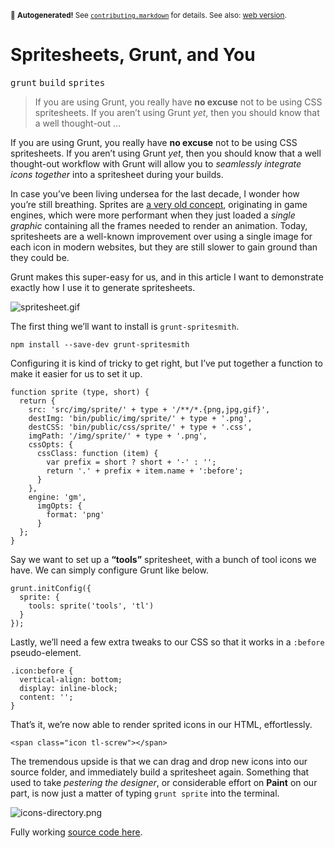 <sub>&#x1F6A8; <strong>Autogenerated!</strong> See <a href="https://github.com/ponyfoo/articles/tree/noindex/contributing.markdown"><code>contributing.markdown</code></a> for details. See also: <a href="https://ponyfoo.com/articles/spritesheets-grunt-and-you">web version</a>.</sub>

<a href="https://ponyfoo.com/articles/spritesheets-grunt-and-you"><div></div></a>

<h1>Spritesheets, Grunt, and You</h1>

<p><kbd>grunt</kbd> <kbd>build</kbd> <kbd>sprites</kbd></p>

<blockquote><p>If you are using Grunt, you really have <strong>no excuse</strong> not to be using CSS spritesheets. If you aren&#x2019;t using Grunt <em>yet</em>, then you should know that a well thought-out &#x2026;</p></blockquote>

<div><p>If you are using Grunt, you really have <strong>no excuse</strong> not to be using CSS spritesheets. If you aren&#x2019;t using Grunt <em>yet</em>, then you should know that a well thought-out workflow with Grunt will allow you to <em>seamlessly integrate icons together</em> into a spritesheet during your builds.</p></div>

<blockquote></blockquote>

<div><p>In case you&#x2019;ve been living undersea for the last decade, I wonder how you&#x2019;re still breathing. Sprites are <a href="http://en.wikipedia.org/wiki/Sprite_(computer_graphics)" target="_blank">a very old concept</a>, originating in game engines, which were more performant when they just loaded a <em>single graphic</em> containing all the frames needed to render an animation. Today, spritesheets are a well-known improvement over using a single image for each icon in modern websites, but they are still slower to gain ground than they could be.</p> <p>Grunt makes this super-easy for us, and in this article I want to demonstrate exactly how I use it to generate spritesheets.</p></div>

<div><p><img alt="spritesheet.gif" title="An spritesheet, used in Megaman" class="" src="https://i.imgur.com/1ud2mRR.gif"></p> <p>The first thing we&#x2019;ll want to install is <code class="md-code md-code-inline">grunt-spritesmith</code>.</p> <pre class="md-code-block"><code class="md-code md-lang-bash">npm install --save-dev grunt-spritesmith
</code></pre> <p>Configuring it is kind of tricky to get right, but I&#x2019;ve put together a function to make it easier for us to set it up.</p> <pre class="md-code-block"><code class="md-code md-lang-javascript"><span class="md-code-function"><span class="md-code-keyword">function</span> <span class="md-code-title">sprite</span> <span class="md-code-params">(type, short)</span> </span>{
  <span class="md-code-keyword">return</span> {
    src: <span class="md-code-string">&apos;src/img/sprite/&apos;</span> + type + <span class="md-code-string">&apos;/**/*.{png,jpg,gif}&apos;</span>,
    destImg: <span class="md-code-string">&apos;bin/public/img/sprite/&apos;</span> + type + <span class="md-code-string">&apos;.png&apos;</span>,
    destCSS: <span class="md-code-string">&apos;bin/public/css/sprite/&apos;</span> + type + <span class="md-code-string">&apos;.css&apos;</span>,
    imgPath: <span class="md-code-string">&apos;/img/sprite/&apos;</span> + type + <span class="md-code-string">&apos;.png&apos;</span>,
    cssOpts: {
      cssClass: <span class="md-code-function"><span class="md-code-keyword">function</span> <span class="md-code-params">(item)</span> </span>{
        <span class="md-code-keyword">var</span> prefix = short ? short + <span class="md-code-string">&apos;-&apos;</span> : <span class="md-code-string">&apos;&apos;</span>;
        <span class="md-code-keyword">return</span> <span class="md-code-string">&apos;.&apos;</span> + prefix + item.name + <span class="md-code-string">&apos;:before&apos;</span>;
      }
    },
    engine: <span class="md-code-string">&apos;gm&apos;</span>,
      imgOpts: {
        format: <span class="md-code-string">&apos;png&apos;</span>
      }
  };
}
</code></pre> <p>Say we want to set up a <strong>&#x201C;tools&#x201D;</strong> spritesheet, with a bunch of tool icons we have. We can simply configure Grunt like below.</p> <pre class="md-code-block"><code class="md-code md-lang-javascript">grunt.initConfig({ 
  sprite: {
    tools: sprite(<span class="md-code-string">&apos;tools&apos;</span>, <span class="md-code-string">&apos;tl&apos;</span>)
  }
});
</code></pre> <p>Lastly, we&#x2019;ll need a few extra tweaks to our CSS so that it works in a <code class="md-code md-code-inline">:before</code> pseudo-element.</p> <pre class="md-code-block"><code class="md-code md-lang-css"><span class="md-code-class">.icon</span><span class="md-code-pseudo">:before</span> <span class="md-code-rules">{
  <span><span class="md-code-attribute">vertical-align</span>:<span class="md-code-value"> bottom</span></span>;
  <span><span class="md-code-attribute">display</span>:<span class="md-code-value"> inline-block</span></span>;
  <span><span class="md-code-attribute">content</span>:<span class="md-code-value"> <span class="md-code-string">&apos;&apos;</span></span></span>;
<span>}</span></span>
</code></pre> <p>That&#x2019;s it, we&#x2019;re now able to render sprited icons in our HTML, effortlessly.</p> <pre class="md-code-block"><code class="md-code md-lang-xml"><span class="md-code-tag">&lt;<span class="md-code-title">span</span> <span class="md-code-attribute">class</span>=<span class="md-code-value">&quot;icon tl-screw&quot;</span>&gt;</span><span class="md-code-tag">&lt;/<span class="md-code-title">span</span>&gt;</span>
</code></pre> <p>The tremendous upside is that we can drag and drop new icons into our source folder, and immediately build a spritesheet again. Something that used to take <em>pestering the designer</em>, or considerable effort on <strong>Paint</strong> on our part, is now just a matter of typing <code class="md-code md-code-inline">grunt sprite</code> into the terminal.</p> <p><img alt="icons-directory.png" title="Just drag and drop!" class="" src="https://i.imgur.com/5pRLV9c.png"></p> <p>Fully working <a href="https://github.com/bevacqua/grunt-spriting-example" target="_blank" aria-label="grunt-spriting-example on GitHub">source code here</a>.</p></div>
